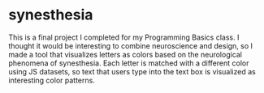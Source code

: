 # synesthesia
This is a final project I completed for my Programming Basics class. I thought it would be interesting to combine neuroscience and design, so I made a tool that visualizes letters as colors based on the neurological phenomena of synesthesia. Each letter is matched with a different color using JS datasets, so text that users type into the text box is visualized as interesting color patterns.
